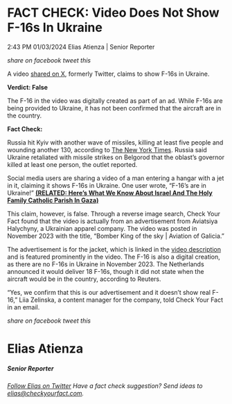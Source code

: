 FACT CHECK: Video Does Not Show F-16s In Ukraine
================================================

2:43 PM 01/03/2024 Elias Atienza | Senior Reporter

_share on facebook_ _tweet this_

 

A video [shared on X](https://twitter.com/SythUK/status/1739253169031434291), formerly Twitter, claims to show F-16s in Ukraine.

 

**Verdict: False**

The F-16 in the video was digitally created as part of an ad. While F-16s are being provided to Ukraine, it has not been confirmed that the aircraft are in the country.

**Fact Check:**

 

Russia hit Kyiv with another wave of missiles, killing at least five people and wounding another 130, according to [The New York Times](https://www.nytimes.com/2024/01/02/world/europe/missiles-ukraine-war-attack-russia.html). Russia said Ukraine retaliated with missile strikes on Belgorod that the oblast’s governor killed at least one person, the outlet reported.

Social media users are sharing a video of a man entering a hangar with a jet in it, claiming it shows F-16s in Ukraine. One user wrote, “F-16’s are in Ukraine!” **[(RELATED: Here’s What We Know About Israel And The Holy Family Catholic Parish In Gaza)](https://checkyourfact.com/2023/12/18/heres-what-we-know-about-israel-and-the-holy-family-catholic-parish-in-gaza/)**

This claim, however, is false. Through a reverse image search, Check Your Fact found that the video is actually from an advertisement from Aviatsiya Halychyny, a Ukrainian apparel company. The video was posted in November 2023 with the title, “Bomber King of the sky | Aviation of Galicia.”  

 

The advertisement is for the jacket, which is linked in the [video description](https://www.aviatsiyahalychyny.com/men/jacket/kings-of-the-sky/?utm_source=socmedia&utm_medium=youtube&utm_campaign=video-ah) and is featured prominently in the video. The F-16 is also a digital creation, as there are no F-16s in Ukraine in November 2023. The Netherlands announced it would deliver 18 F-16s, though it did not state when the aircraft would be in the country, according to Reuters.

“Yes, we confirm that this is our advertisement and it doesn’t show real F-16,” Liia Zelinska, a content manager for the company, told Check Your Fact in an email.

_share on facebook_ _tweet this_

Elias Atienza
=============

##### Senior Reporter

_[Follow Elias on Twitter](https://twitter.com/AtienzaElias)_ _Have a fact check suggestion? Send ideas to [elias@checkyourfact.com](elias@checkyourfact.com)._